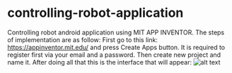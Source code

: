 # controlling-robot-application
Controlling robot android application using MIT APP INVENTOR.
The steps of implementation are as follow:
First go to this link: https://appinventor.mit.edu/ and press Create Apps button. It is required to register first via your email and a password. Then create new project and name it. After doing all that this is the interface that will appear:
![alt text](https://github.com/ranabameer/controlling-robot-application/blob/2.jpg?raw=true)
